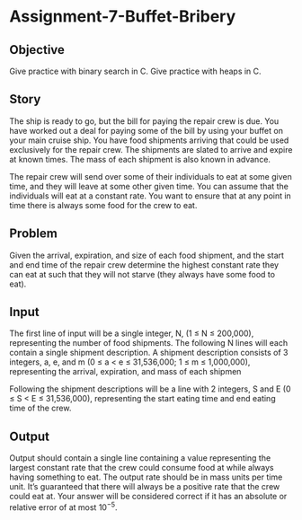 ﻿# Assignment-7-Buffet-Bribery
 
## Objective
 
Give practice with binary search in C.
Give practice with heaps in C.

## Story

The ship is ready to go, but the bill for paying the repair crew is due. You have worked out a
deal for paying some of the bill by using your buffet on your main cruise ship. You have food
shipments arriving that could be used exclusively for the repair crew. The shipments are slated
to arrive and expire at known times. The mass of each shipment is also known in advance.

The repair crew will send over some of their individuals to eat at some given time, and they will
leave at some other given time. You can assume that the individuals will eat at a constant rate.
You want to ensure that at any point in time there is always some food for the crew to eat.

## Problem

Given the arrival, expiration, and size of each food shipment, and the start and end time of the
repair crew determine the highest constant rate they can eat at such that they will not starve
(they always have some food to eat).

## Input

The first line of input will be a single integer, N, (1 ≤ N ≤ 200,000), representing the number of
food shipments. The following N lines will each contain a single shipment description. A
shipment description consists of 3 integers, a, e, and m (0 ≤ a < e ≤ 31,536,000; 1 ≤ m ≤
1,000,000), representing the arrival, expiration, and mass of each shipmen

Following the shipment descriptions will be a line with 2 integers, S and E (0 ≤ S < E ≤
31,536,000), representing the start eating time and end eating time of the crew.

## Output

Output should contain a single line containing a value representing the largest constant rate that
the crew could consume food at while always having something to eat. The output rate should
be in mass units per time unit. It’s guaranteed that there will always be a positive rate that the
crew could eat at. Your answer will be considered correct if it has an absolute or relative error of
at most $10^{-5}$.
